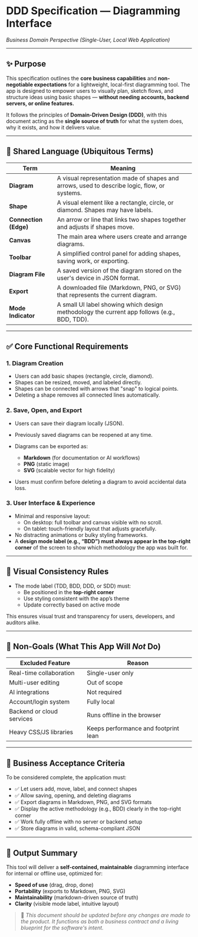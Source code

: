 # DDD Specification — Diagramming Interface  
*Business Domain Perspective (Single-User, Local Web Application)*

---

## ✨ Purpose

This specification outlines the **core business capabilities** and **non-negotiable expectations** for a lightweight, local-first diagramming tool. The app is designed to empower users to visually plan, sketch flows, and structure ideas using basic shapes — **without needing accounts, backend servers, or online features.**

It follows the principles of **Domain-Driven Design (DDD)**, with this document acting as the **single source of truth** for what the system does, why it exists, and how it delivers value.

---

## 🧠 Shared Language (Ubiquitous Terms)

| Term | Meaning |
|------|--------|
| **Diagram** | A visual representation made of shapes and arrows, used to describe logic, flow, or systems. |
| **Shape** | A visual element like a rectangle, circle, or diamond. Shapes may have labels. |
| **Connection (Edge)** | An arrow or line that links two shapes together and adjusts if shapes move. |
| **Canvas** | The main area where users create and arrange diagrams. |
| **Toolbar** | A simplified control panel for adding shapes, saving work, or exporting. |
| **Diagram File** | A saved version of the diagram stored on the user's device in JSON format. |
| **Export** | A downloaded file (Markdown, PNG, or SVG) that represents the current diagram. |
| **Mode Indicator** | A small UI label showing which design methodology the current app follows (e.g., BDD, TDD).

---

## ✅ Core Functional Requirements

### 1. Diagram Creation

- Users can add basic shapes (rectangle, circle, diamond).
- Shapes can be resized, moved, and labeled directly.
- Shapes can be connected with arrows that "snap" to logical points.
- Deleting a shape removes all connected lines automatically.

### 2. Save, Open, and Export

- Users can save their diagram locally (JSON).
- Previously saved diagrams can be reopened at any time.
- Diagrams can be exported as:
  - **Markdown** (for documentation or AI workflows)
  - **PNG** (static image)
  - **SVG** (scalable vector for high fidelity)

- Users must confirm before deleting a diagram to avoid accidental data loss.

### 3. User Interface & Experience

- Minimal and responsive layout:
  - On desktop: full toolbar and canvas visible with no scroll.
  - On tablet: touch-friendly layout that adjusts gracefully.
- No distracting animations or bulky styling frameworks.
- A **design mode label (e.g., “BDD”) must always appear in the top-right corner** of the screen to show which methodology the app was built for.

---

## 🎨 Visual Consistency Rules

- The mode label (TDD, BDD, DDD, or SDD) must:
  - Be positioned in the **top-right corner**
  - Use styling consistent with the app’s theme
  - Update correctly based on active mode

This ensures visual trust and transparency for users, developers, and auditors alike.

---

## 🛑 Non-Goals (What This App Will *Not* Do)

| Excluded Feature | Reason |
|------------------|--------|
| Real-time collaboration | Single-user only |
| Multi-user editing | Out of scope |
| AI integrations | Not required |
| Account/login system | Fully local |
| Backend or cloud services | Runs offline in the browser |
| Heavy CSS/JS libraries | Keeps performance and footprint lean |

---

## 📌 Business Acceptance Criteria

To be considered complete, the application must:

- ✅ Let users add, move, label, and connect shapes
- ✅ Allow saving, opening, and deleting diagrams
- ✅ Export diagrams in Markdown, PNG, and SVG formats
- ✅ Display the active methodology (e.g., BDD) clearly in the top-right corner
- ✅ Work fully offline with no server or backend setup
- ✅ Store diagrams in valid, schema-compliant JSON

---

## 🔁 Output Summary

This tool will deliver a **self-contained, maintainable** diagramming interface for internal or offline use, optimized for:

- **Speed of use** (drag, drop, done)
- **Portability** (exports to Markdown, PNG, SVG)
- **Maintainability** (markdown-driven source of truth)
- **Clarity** (visible mode label, intuitive layout)

> 🧾 *This document should be updated before any changes are made to the product. It functions as both a business contract and a living blueprint for the software's intent.*


